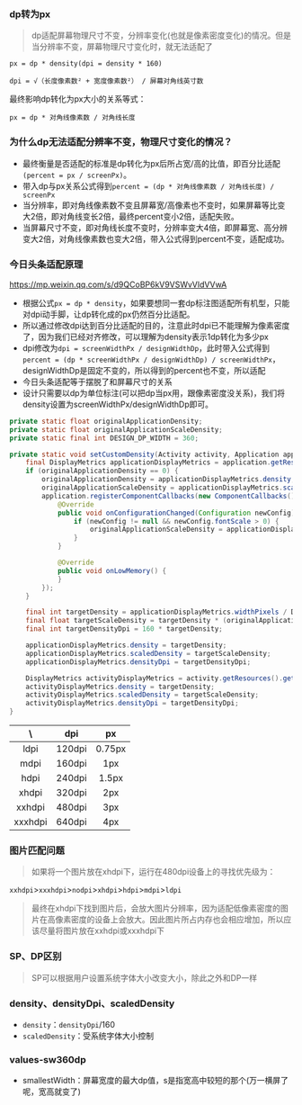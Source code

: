### dp转为px
> dp适配屏幕物理尺寸不变，分辨率变化(也就是像素密度变化)的情况。但是当分辨率不变，屏幕物理尺寸变化时，就无法适配了

```
px = dp * density(dpi = density * 160)
```
```
dpi = √（长度像素数² + 宽度像素数²） / 屏幕对角线英寸数
```
最终影响dp转化为px大小的关系等式：
```
px = dp * 对角线像素数 / 对角线长度
```
### 为什么dp无法适配分辨率不变，物理尺寸变化的情况？
* 最终衡量是否适配的标准是dp转化为px后所占宽/高的比值，即百分比适配`(percent = px / screenPx)`。
* 带入dp与px关系公式得到`percent = (dp * 对角线像素数 / 对角线长度) / screenPx`
* 当分辨率，即对角线像素数不变且屏幕宽/高像素也不变时，如果屏幕等比变大2倍，即对角线变长2倍，最终percent变小2倍，适配失败。
* 当屏幕尺寸不变，即对角线长度不变时，分辨率变大4倍，即屏幕宽、高分辨变大2倍，对角线像素数也变大2倍，带入公式得到percent不变，适配成功。

### 今日头条适配原理
https://mp.weixin.qq.com/s/d9QCoBP6kV9VSWvVldVVwA

* 根据公式`px = dp * density`，如果要想同一套dp标注图适配所有机型，只能对dpi动手脚，让dp转化成的px仍然百分比适配。
* 所以通过修改dpi达到百分比适配的目的，注意此时dpi已不能理解为像素密度了，因为我们已经对齐修改，可以理解为density表示1dp转化为多少px
* dpi修改为`dpi = screenWidthPx / designWidthDp`，此时带入公式得到`percent = (dp * screenWidthPx / designWidthDp) / screenWidthPx`，designWidthDp是固定不变的，所以得到的percent也不变，所以适配
* 今日头条适配等于摆脱了和屏幕尺寸的关系
* 设计只需要以dp为单位标注(可以把dp当px用，跟像素密度没关系)，我们将density设置为screenWidthPx/designWidthDp即可。

```java
private static float originalApplicationDensity;
private static float originalApplicationScaleDensity;
private static final int DESIGN_DP_WIDTH = 360;

private static void setCustomDensity(Activity activity, Application application) {
    final DisplayMetrics applicationDisplayMetrics = application.getResources().getDisplayMetrics();
    if (originalApplicationDensity == 0) {
        originalApplicationDensity = applicationDisplayMetrics.density;
        originalApplicationScaleDensity = applicationDisplayMetrics.scaledDensity;
        application.registerComponentCallbacks(new ComponentCallbacks() {
            @Override
            public void onConfigurationChanged(Configuration newConfig) {
                if (newConfig != null && newConfig.fontScale > 0) {
                    originalApplicationScaleDensity = applicationDisplayMetrics.scaledDensity;
                }
            }

            @Override
            public void onLowMemory() {
            }
        });
    }

    final int targetDensity = applicationDisplayMetrics.widthPixels / DESIGN_DP_WIDTH;
    final float targetScaleDensity = targetDensity * (originalApplicationScaleDensity / originalApplicationDensity);
    final int targetDensityDpi = 160 * targetDensity;

    applicationDisplayMetrics.density = targetDensity;
    applicationDisplayMetrics.scaledDensity = targetScaleDensity;
    applicationDisplayMetrics.densityDpi = targetDensityDpi;

    DisplayMetrics activityDisplayMetrics = activity.getResources().getDisplayMetrics();
    activityDisplayMetrics.density = targetDensity;
    activityDisplayMetrics.scaledDensity = targetScaleDensity;
    activityDisplayMetrics.densityDpi = targetDensityDpi;
}
```

\ | dpi | px
:---: | :---: | :---:
ldpi | 120dpi | 0.75px
mdpi | 160dpi | 1px
hdpi | 240dpi | 1.5px
xhdpi | 320dpi | 2px
xxhdpi | 480dpi | 3px
xxxhdpi | 640dpi | 4px

### 图片匹配问题
> 如果将一个图片放在xhdpi下，运行在480dpi设备上的寻找优先级为：

`xxhdpi`>`xxxhdpi`>`nodpi`>`xhdpi`>`hdpi`>`mdpi`>`ldpi`

> 最终在xhdpi下找到图片后，会放大图片分辨率，因为适配低像素密度的图片在高像素密度的设备上会放大。因此图片所占内存也会相应增加，所以应该尽量将图片放在xxhdpi或xxxhdpi下  

### SP、DP区别
> SP可以根据用户设置系统字体大小改变大小，除此之外和DP一样

### density、densityDpi、scaledDensity
* `density`：`densityDpi`/160
* `scaledDensity`：受系统字体大小控制

### values-sw360dp
* smallestWidth：屏幕宽度的最大dp值，s是指宽高中较短的那个(万一横屏了呢，宽高就变了)